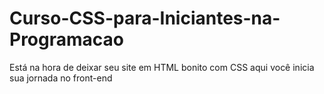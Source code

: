 # Curso-CSS-para-Iniciantes-na-Programacao
Está na hora de deixar seu site em HTML bonito com CSS aqui você inicia sua jornada no front-end
